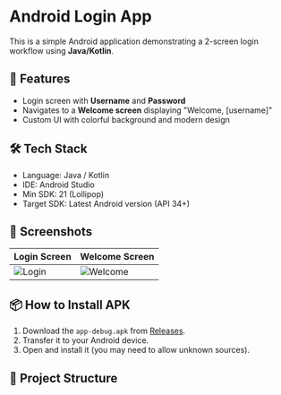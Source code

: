 # Android Login App

This is a simple Android application demonstrating a 2-screen login workflow using **Java/Kotlin**.

## 🚀 Features
- Login screen with **Username** and **Password**
- Navigates to a **Welcome screen** displaying "Welcome, [username]"
- Custom UI with colorful background and modern design

## 🛠 Tech Stack
- Language: Java / Kotlin
- IDE: Android Studio
- Min SDK: 21 (Lollipop)
- Target SDK: Latest Android version (API 34+)

## 📸 Screenshots

| Login Screen | Welcome Screen |
|--------------|----------------|
| ![Login](screens/login.jpg) | ![Welcome](screens/welcome.jpg) |

## 📦 How to Install APK
1. Download the `app-debug.apk` from [Releases](./releases).
2. Transfer it to your Android device.
3. Open and install it (you may need to allow unknown sources).

## 🧾 Project Structure

